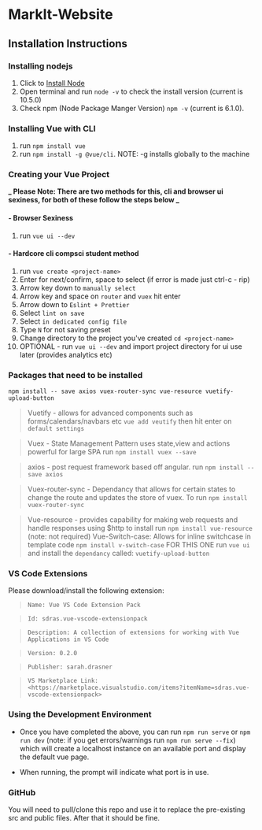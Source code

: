 # MarkIt-Website

<h2>Installation Instructions</h2>

<h3> Installing nodejs</h3>

1. Click to [Install Node](https://nodejs.org/en/download/)
2. Open terminal and run `node -v` to check the install version (current is 10.5.0)
3. Check npm (Node Package Manger Version) `npm -v` (current is 6.1.0).

<h3> Installing Vue with CLI </h3>

1. run `npm install vue`
2. run `npm install -g @vue/cli`. NOTE: -g installs globally to the machine

<h3> Creating your Vue Project </h3>

**_ Please Note: There are two methods for this, cli and browser ui sexiness, for both of these follow the steps below _**

<h4> - Browser Sexiness </h4>

1. run `vue ui --dev`

<h4> - Hardcore cli compsci student method </h4>

1. run `vue create <project-name>`
2. Enter for next/confirm, space to select (if error is made just ctrl-c - rip)
3. Arrow key down to `manually select`
4. Arrow key and space on `router` and `vuex` hit enter
5. Arrow down to `Eslint + Prettier`
6. Select `lint on save`
7. Select `in dedicated config file`
8. Type `N` for not saving preset
9. Change directory to the project you've created `cd <project-name>`
10. OPTIONAL - run `vue ui --dev` and import project directory for ui use later (provides analytics etc)

<h3> Packages that need to be installed </h3>

`npm install -- save axios vuex-router-sync vue-resource vuetify-upload-button`

> Vuetify - allows for advanced components such as forms/calendars/navbars etc `vue add veutify` then hit enter on `default settings`

> Vuex - State Management Pattern uses state,view and actions powerful for large SPA run `npm install vuex --save`

> axios - post request framework based off angular. run `npm install --save axios`

> Vuex-router-sync - Dependancy that allows for certain states to change the route and updates the store of vuex. To run `npm install vuex-router-sync`

> Vue-resource - provides capability for making web requests and handle responses using \$http to install run `npm install vue-resource` (note: not required)
> Vue-Switch-case: Allows for inline switchcase in template code  `npm install v-switch-case`
> FOR THIS ONE run `vue ui` and install the `dependancy` called: `vuetify-upload-button`

<h3> VS Code Extensions </h3>

Please download/install the following extension:

> `Name: Vue VS Code Extension Pack`

> `Id: sdras.vue-vscode-extensionpack`

> `Description: A collection of extensions for working with Vue Applications in VS Code`

> `Version: 0.2.0`

> `Publisher: sarah.drasner`

> `VS Marketplace Link: <https://marketplace.visualstudio.com/items?itemName=sdras.vue-vscode-extensionpack>`

<h3> Using the Development Environment</h3>

- Once you have completed the above, you can run `npm run serve` or `npm run dev`
  (note: if you get errors/warnings run `npm run serve --fix`)
  which will create a localhost instance on an available port and display the default vue page.

- When running, the prompt will indicate what port is in use.

<h3> GitHub </h3>

You will need to pull/clone this repo and use it to replace the pre-existing src and public files. After that it should be fine.


